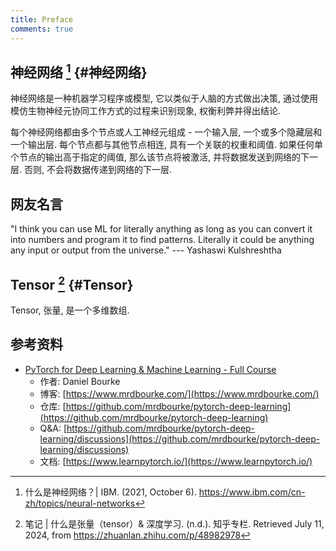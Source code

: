 ```yaml
---
title: Preface
comments: true
---
```


## 神经网络 [^1] {#神经网络}

神经网络是一种机器学习程序或模型, 它以类似于人脑的方式做出决策, 通过使用模仿生物神经元协同工作方式的过程来识别现象, 权衡利弊并得出结论.

每个神经网络都由多个节点或人工神经元组成 - 一个输入层, 一个或多个隐藏层和一个输出层. 每个节点都与其他节点相连, 具有一个关联的权重和阈值. 如果任何单个节点的输出高于指定的阈值, 那么该节点将被激活, 并将数据发送到网络的下一层. 否则, 不会将数据传递到网络的下一层. 

## 网友名言

"I think you can use ML for literally anything as long as you can convert it into numbers and program it to find patterns. Literally it could be anything any input or output from the universe." --- Yashaswi Kulshreshtha

## Tensor [^2] {#Tensor}

Tensor, 张量, 是一个多维数组.

## 参考资料

- [PyTorch for Deep Learning & Machine Learning - Full Course](https://www.youtube.com/watch?v=V_xro1bcAuA)
    - 作者: Daniel Bourke
    - 博客: [https://www.mrdbourke.com/](https://www.mrdbourke.com/)
    - 仓库: [https://github.com/mrdbourke/pytorch-deep-learning](https://github.com/mrdbourke/pytorch-deep-learning)
    - Q&A: [https://github.com/mrdbourke/pytorch-deep-learning/discussions](https://github.com/mrdbourke/pytorch-deep-learning/discussions)
    - 文档: [https://www.learnpytorch.io/](https://www.learnpytorch.io/)

[^1]: 什么是神经网络？| IBM. (2021, October 6). https://www.ibm.com/cn-zh/topics/neural-networks
[^2]: 笔记 | 什么是张量（tensor）& 深度学习. (n.d.). 知乎专栏. Retrieved July 11, 2024, from https://zhuanlan.zhihu.com/p/48982978